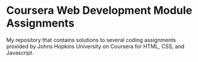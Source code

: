 # Coursera Web Development Module Assignments
My repository that contains solutions to several coding assignments provided by Johns Hopkins University on Coursera for HTML, CSS, and Javascript. 
